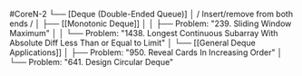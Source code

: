#CoreN-2
└── [Deque (Double-Ended Queue)]
    │   / Insert/remove from both ends /
    │
    ├── [[Monotonic Deque]]
    │   │   ├── Problem: "239. Sliding Window Maximum"
    │   │   └── Problem: "1438. Longest Continuous Subarray With Absolute Diff Less Than or Equal to Limit"
    │
    └── [[General Deque Applications]]
        │   ├── Problem: "950. Reveal Cards In Increasing Order"
        │   └── Problem: "641. Design Circular Deque"